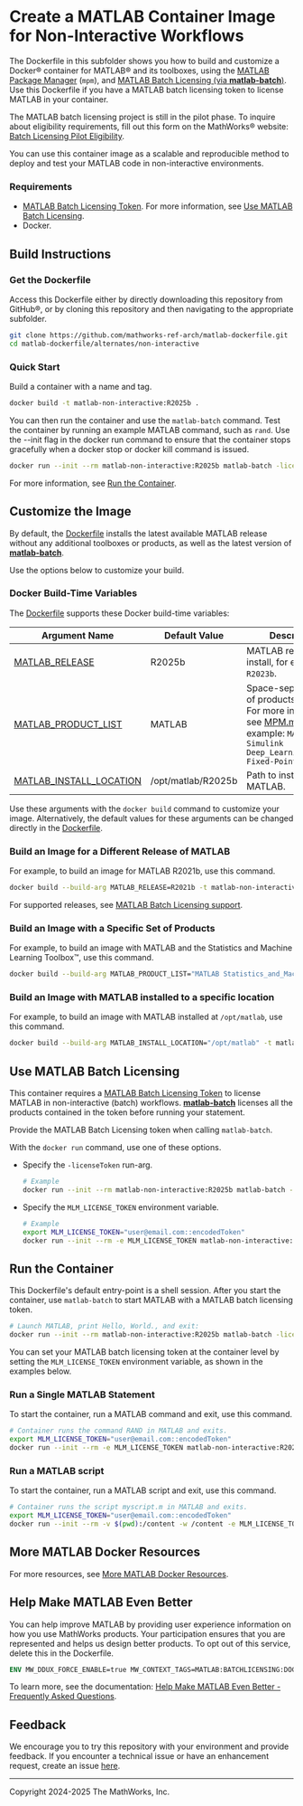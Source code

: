 # Create a MATLAB Container Image for Non-Interactive Workflows

The Dockerfile in this subfolder shows you how to build and customize a Docker&reg; container for MATLAB&reg; and its toolboxes, using the [MATLAB Package Manager](../../MPM.md) (`mpm`), and [MATLAB Batch Licensing (via **matlab-batch**)](MATLAB-BATCH.md). Use this Dockerfile if you have a MATLAB batch licensing token to license MATLAB in your container.

The MATLAB batch licensing project is still in the pilot phase. To inquire about eligibility requirements, fill out this form on the MathWorks&reg; website: [Batch Licensing Pilot Eligibility](https://www.mathworks.com/support/batch-tokens.html).

You can use this container image as a scalable and reproducible method to deploy and test your MATLAB code in non-interactive environments.

### Requirements
* [MATLAB Batch Licensing Token](MATLAB-BATCH.md#matlab-batch-licensing-token). For more information, see [Use MATLAB Batch Licensing](#use-matlab-batch-licensing).
* Docker.

## Build Instructions

### Get the Dockerfile

Access this Dockerfile either by directly downloading this repository from GitHub&reg;, or by cloning this repository and then navigating to the appropriate subfolder.

```bash
git clone https://github.com/mathworks-ref-arch/matlab-dockerfile.git
cd matlab-dockerfile/alternates/non-interactive
```

### Quick Start

Build a container with a name and tag.
```bash
docker build -t matlab-non-interactive:R2025b .
```

You can then run the container and use the `matlab-batch` command. Test the container by running an example MATLAB command, such as `rand`. Use the --init flag in the docker run command to ensure that the container stops gracefully when a docker stop or docker kill command is issued.

```bash
docker run --init --rm matlab-non-interactive:R2025b matlab-batch -licenseToken "user@email.com::encodedToken" "rand"
```
For more information, see [Run the Container](#run-the-container).

## Customize the Image

By default, the [Dockerfile](Dockerfile) installs the latest available MATLAB release without any additional toolboxes or products, as well as the latest version of [**matlab-batch**](MATLAB-BATCH.md).

Use the options below to customize your build.

### Docker Build-Time Variables
The [Dockerfile](Dockerfile) supports these Docker build-time variables:

| Argument Name | Default Value | Description |
|---|---|---|
| [MATLAB_RELEASE](#build-an-image-for-a-different-release-of-matlab) | R2025b | MATLAB release to install, for example, `R2023b`. |
| [MATLAB_PRODUCT_LIST](#build-an-image-with-a-specific-set-of-products) | MATLAB | Space-separated list of products to install. For more information, see [MPM.md](../../MPM.md). For example: `MATLAB Simulink Deep_Learning_Toolbox Fixed-Point_Designer` |
| [MATLAB_INSTALL_LOCATION](#build-an-image-with-matlab-installed-to-a-specific-location) | /opt/matlab/R2025b | Path to install MATLAB. |

Use these arguments with the `docker build` command to customize your image.
Alternatively, the default values for these arguments can be changed directly in the [Dockerfile](Dockerfile).

### Build an Image for a Different Release of MATLAB

For example, to build an image for MATLAB R2021b, use this command.
```bash
docker build --build-arg MATLAB_RELEASE=R2021b -t matlab-non-interactive:R2021b .
```

For supported releases, see [MATLAB Batch Licensing support](MATLAB-BATCH.md#limitations).

### Build an Image with a Specific Set of Products

For example, to build an image with MATLAB and the Statistics and Machine Learning Toolbox&trade;, use this command.
```bash
docker build --build-arg MATLAB_PRODUCT_LIST="MATLAB Statistics_and_Machine_Learning_Toolbox" -t matlab-stats-non-interactive:R2025b .
```

### Build an Image with MATLAB installed to a specific location

For example, to build an image with MATLAB installed at `/opt/matlab`, use this command.
```bash
docker build --build-arg MATLAB_INSTALL_LOCATION="/opt/matlab" -t matlab-non-interactive:R2025b .
```

## Use MATLAB Batch Licensing
This container requires a [MATLAB Batch Licensing Token](MATLAB-BATCH.md#matlab-batch-licensing-token) to license MATLAB in non-interactive (batch) workflows. [**matlab-batch**](MATLAB-BATCH.md) licenses all the products contained in the token before running your statement.

Provide the MATLAB Batch Licensing token when calling `matlab-batch`.

With the `docker run` command, use one of these options.

- Specify the `-licenseToken` run-arg.
    ```bash
    # Example
    docker run --init --rm matlab-non-interactive:R2025b matlab-batch -licenseToken "user@email.com::encodedToken" "disp('Hello, World.')"
    ```

- Specify the `MLM_LICENSE_TOKEN` environment variable.
    ```bash
    # Example
    export MLM_LICENSE_TOKEN="user@email.com::encodedToken"
    docker run --init --rm -e MLM_LICENSE_TOKEN matlab-non-interactive:R2025b matlab-batch "disp('Hello, World.')"
    ```

## Run the Container
This Dockerfile's default entry-point is a shell session. After you start the container, use `matlab-batch` to start MATLAB with a MATLAB batch licensing token.

```bash
# Launch MATLAB, print Hello, World., and exit:
docker run --init --rm matlab-non-interactive:R2025b matlab-batch -licenseToken "user@email.com::encodedToken" "disp('Hello, World.')"
```

You can set your MATLAB batch licensing token at the container level by setting the `MLM_LICENSE_TOKEN` environment variable, as shown in the examples below.

### Run a Single MATLAB Statement
To start the container, run a MATLAB command and exit, use this command.
```bash
# Container runs the command RAND in MATLAB and exits.
export MLM_LICENSE_TOKEN="user@email.com::encodedToken"
docker run --init --rm -e MLM_LICENSE_TOKEN matlab-non-interactive:R2025b matlab-batch rand
```

### Run a MATLAB script
To start the container, run a MATLAB script and exit, use this command.
```bash
# Container runs the script myscript.m in MATLAB and exits.
export MLM_LICENSE_TOKEN="user@email.com::encodedToken"
docker run --init --rm -v $(pwd):/content -w /content -e MLM_LICENSE_TOKEN matlab-non-interactive:R2025b matlab-batch "myscript"
```

## More MATLAB Docker Resources
For more resources, see [More MATLAB Docker Resources](../../README.md#more-matlab-docker-resources).

## Help Make MATLAB Even Better
You can help improve MATLAB by providing user experience information on how you use MathWorks products. Your participation ensures that you are represented and helps us design better products. To opt out of this service, delete this in the Dockerfile.
```Dockerfile
ENV MW_DDUX_FORCE_ENABLE=true MW_CONTEXT_TAGS=MATLAB:BATCHLICENSING:DOCKERFILE:V1
```

To learn more, see the documentation: [Help Make MATLAB Even Better - Frequently Asked Questions](https://www.mathworks.com/support/faq/user_experience_information_faq.html).

## Feedback
We encourage you to try this repository with your environment and provide feedback. If you encounter a technical issue or have an enhancement request, create an issue [here](https://github.com/mathworks-ref-arch/matlab-dockerfile/issues).

---
Copyright 2024-2025 The MathWorks, Inc.
